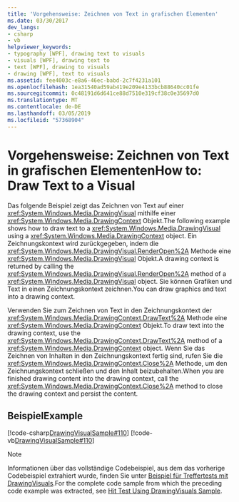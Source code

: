 ```yaml
---
title: 'Vorgehensweise: Zeichnen von Text in grafischen Elementen'
ms.date: 03/30/2017
dev_langs:
- csharp
- vb
helpviewer_keywords:
- typography [WPF], drawing text to visuals
- visuals [WPF], drawing text to
- text [WPF], drawing to visuals
- drawing [WPF], text to visuals
ms.assetid: fee4003c-e8a6-46ec-babd-2c7f4231a101
ms.openlocfilehash: 1ea31540ad59ab419e209e4133bcb88640cc01fe
ms.sourcegitcommit: 0c48191d6d641ce88d7510e319cf38c0e35697d0
ms.translationtype: MT
ms.contentlocale: de-DE
ms.lasthandoff: 03/05/2019
ms.locfileid: "57368904"
---
```

# <a name="how-to-draw-text-to-a-visual"></a><span data-ttu-id="d54aa-102">Vorgehensweise: Zeichnen von Text in grafischen Elementen</span><span class="sxs-lookup"><span data-stu-id="d54aa-102">How to: Draw Text to a Visual</span></span>
<span data-ttu-id="d54aa-103">Das folgende Beispiel zeigt das Zeichnen von Text auf einer <xref:System.Windows.Media.DrawingVisual> mithilfe einer <xref:System.Windows.Media.DrawingContext> Objekt.</span><span class="sxs-lookup"><span data-stu-id="d54aa-103">The following example shows how to draw text to a <xref:System.Windows.Media.DrawingVisual> using a <xref:System.Windows.Media.DrawingContext> object.</span></span> <span data-ttu-id="d54aa-104">Ein Zeichnungskontext wird zurückgegeben, indem die <xref:System.Windows.Media.DrawingVisual.RenderOpen%2A> Methode eine <xref:System.Windows.Media.DrawingVisual> Objekt.</span><span class="sxs-lookup"><span data-stu-id="d54aa-104">A drawing context is returned by calling the <xref:System.Windows.Media.DrawingVisual.RenderOpen%2A> method of a <xref:System.Windows.Media.DrawingVisual> object.</span></span> <span data-ttu-id="d54aa-105">Sie können Grafiken und Text in einen Zeichnungskontext zeichnen.</span><span class="sxs-lookup"><span data-stu-id="d54aa-105">You can draw graphics and text into a drawing context.</span></span>  
  
 <span data-ttu-id="d54aa-106">Verwenden Sie zum Zeichnen von Text in den Zeichnungskontext der <xref:System.Windows.Media.DrawingContext.DrawText%2A> Methode eine <xref:System.Windows.Media.DrawingContext> Objekt.</span><span class="sxs-lookup"><span data-stu-id="d54aa-106">To draw text into the drawing context, use the <xref:System.Windows.Media.DrawingContext.DrawText%2A> method of a <xref:System.Windows.Media.DrawingContext> object.</span></span> <span data-ttu-id="d54aa-107">Wenn Sie das Zeichnen von Inhalten in den Zeichnungskontext fertig sind, rufen Sie die <xref:System.Windows.Media.DrawingContext.Close%2A> Methode, um den Zeichnungskontext schließen und den Inhalt beizubehalten.</span><span class="sxs-lookup"><span data-stu-id="d54aa-107">When you are finished drawing content into the drawing context, call the <xref:System.Windows.Media.DrawingContext.Close%2A> method to close the drawing context and persist the content.</span></span>  
  
## <a name="example"></a><span data-ttu-id="d54aa-108">Beispiel</span><span class="sxs-lookup"><span data-stu-id="d54aa-108">Example</span></span>  
 [!code-csharp[DrawingVisualSample#110](~/samples/snippets/csharp/VS_Snippets_Wpf/DrawingVisualSample/CSharp/Window1.xaml.cs#110)]
 [!code-vb[DrawingVisualSample#110](~/samples/snippets/visualbasic/VS_Snippets_Wpf/DrawingVisualSample/visualbasic/window1.xaml.vb#110)]  
  
> [!NOTE]
>  <span data-ttu-id="d54aa-109">Informationen über das vollständige Codebeispiel, aus dem das vorherige Codebeispiel extrahiert wurde, finden Sie unter [Beispiel für Treffertests mit DrawingVisuals](https://go.microsoft.com/fwlink/?LinkID=159994).</span><span class="sxs-lookup"><span data-stu-id="d54aa-109">For the complete code sample from which the preceding code example was extracted, see [Hit Test Using DrawingVisuals Sample](https://go.microsoft.com/fwlink/?LinkID=159994).</span></span>
